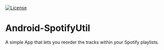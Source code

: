 [![License](https://img.shields.io/badge/License-Apache%202.0-blue.svg)](https://opensource.org/licenses/Apache-2.0)

# Android-SpotifyUtil
A simple App that lets you reorder the tracks within your Spotify playlists.
